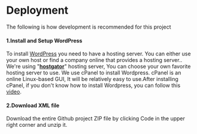 # Deployment

The following is how development is recommended for this project

#### 1.Install and Setup WordPress

To install [WordPress](https://wordpress.org/download/) you need to have a hosting server. You can either use your own host or find a company online that provides a hosting server.. We're using "**[hostgator](https://www.hostgator.com/)**" hosting server, You can choose your own favorite hosting server to use.
We use cPanel to install Wordpress. cPanel is an online Linux-based GUI, It will be relatively easy to use.After installing cPanel, if you don't know how to install Wordpress, you can follow this [video](https://www.youtube.com/watch?v=LIhNlzLgF78).

#### 2.Download XML file
Download the entire Github project ZIP file by clicking Code in the upper right corner and unzip it.
